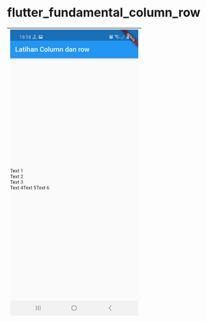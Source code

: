 # flutter_fundamental_column_row
 
|<img src="https://github.com/gzeinnumer/flutter_fundamental_column_row/blob/master/preview/flutter_fundamental_column_row.jpg" width="300" />|
|--|